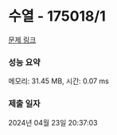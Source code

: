 # 수열 - 175018/1 

[문제 링크](https://level.goorm.io/exam/175018/%ED%94%BC%EB%B3%B4%EB%82%98%EC%B9%98-%EC%88%98/quiz/1) 

### 성능 요약

메모리: 31.45 MB, 시간: 0.07 ms

### 제출 일자

2024년 04월 23일 20:37:03

